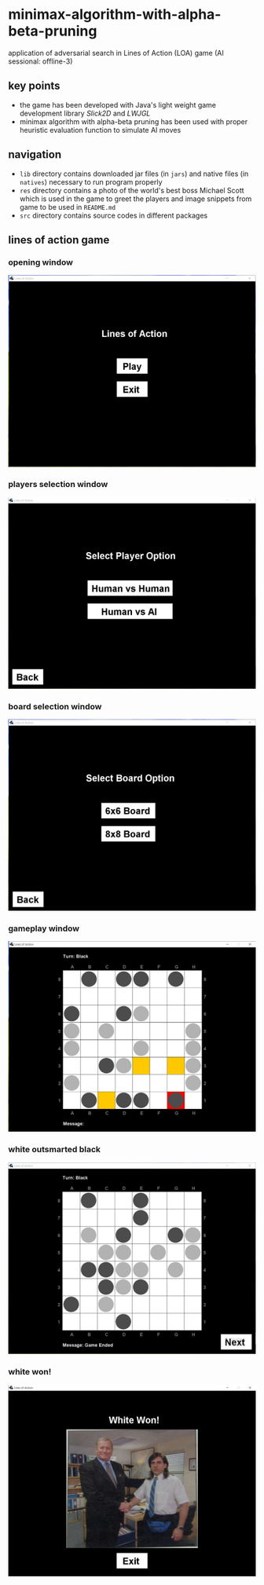 # minimax-algorithm-with-alpha-beta-pruning  
application of adversarial search in Lines of Action (LOA) game (AI sessional: offline-3)  
## key points  
- the game has been developed with Java's light weight game development library *Slick2D* and *LWJGL*  
- minimax algorithm with alpha-beta pruning has been used with proper heuristic evaluation function to simulate AI moves  
## navigation  
- ```lib``` directory contains downloaded jar files (in ```jars```) and native files (in ```natives```) necessary to run program properly  
- ```res``` directory contains a photo of the world's best boss Michael Scott which is used in the game to greet the players and image snippets from game to be used in ```README.md```  
- ```src``` directory contains source codes in different packages  
## lines of action game  

### opening window  
<img src="res/opening.PNG" style="zoom:50%;" />  

### players selection window  
<img src="res/player-option.PNG" style="zoom:50%;" />  

### board selection window  
<img src="res/board-size-option.PNG" style="zoom:50%;" />  

### gameplay window  
<img src="res/gameplay.PNG" style="zoom:50%;" />  

### white outsmarted black  
<img src="res/game-ended.PNG" style="zoom:50%;" />  

### white won!  
<img src="res/congrats-after-game.PNG" style="zoom:50%;" />
